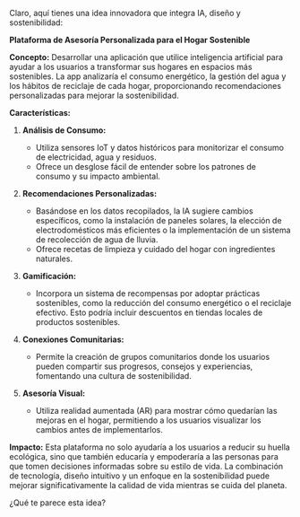 Claro, aquí tienes una idea innovadora que integra IA, diseño y sostenibilidad:

**Plataforma de Asesoría Personalizada para el Hogar Sostenible**

**Concepto:**
Desarrollar una aplicación que utilice inteligencia artificial para ayudar a los usuarios a transformar sus hogares en espacios más sostenibles. La app analizaría el consumo energético, la gestión del agua y los hábitos de reciclaje de cada hogar, proporcionando recomendaciones personalizadas para mejorar la sostenibilidad.

**Características:**

1. **Análisis de Consumo:**
   - Utiliza sensores IoT y datos históricos para monitorizar el consumo de electricidad, agua y residuos.
   - Ofrece un desglose fácil de entender sobre los patrones de consumo y su impacto ambiental.

2. **Recomendaciones Personalizadas:**
   - Basándose en los datos recopilados, la IA sugiere cambios específicos, como la instalación de paneles solares, la elección de electrodomésticos más eficientes o la implementación de un sistema de recolección de agua de lluvia.
   - Ofrece recetas de limpieza y cuidado del hogar con ingredientes naturales.

3. **Gamificación:**
   - Incorpora un sistema de recompensas por adoptar prácticas sostenibles, como la reducción del consumo energético o el reciclaje efectivo. Esto podría incluir descuentos en tiendas locales de productos sostenibles.

4. **Conexiones Comunitarias:**
   - Permite la creación de grupos comunitarios donde los usuarios pueden compartir sus progresos, consejos y experiencias, fomentando una cultura de sostenibilidad.

5. **Asesoría Visual:**
   - Utiliza realidad aumentada (AR) para mostrar cómo quedarían las mejoras en el hogar, permitiendo a los usuarios visualizar los cambios antes de implementarlos.

**Impacto:**
Esta plataforma no solo ayudaría a los usuarios a reducir su huella ecológica, sino que también educaría y empoderaría a las personas para que tomen decisiones informadas sobre su estilo de vida. La combinación de tecnología, diseño intuitivo y un enfoque en la sostenibilidad puede mejorar significativamente la calidad de vida mientras se cuida del planeta.

¿Qué te parece esta idea?